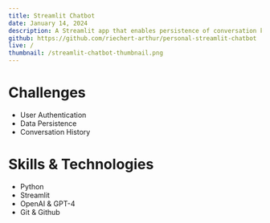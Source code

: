 ```yaml
---
title: Streamlit Chatbot
date: January 14, 2024 
description: A Streamlit app that enables persistence of conversation knowledge across sessions and per individual users using MongoDB. 
github: https://github.com/riechert-arthur/personal-streamlit-chatbot
live: /
thumbnail: /streamlit-chatbot-thumbnail.png
---
```


# Challenges
- User Authentication
- Data Persistence
- Conversation History
# Skills & Technologies
- Python
- Streamlit
- OpenAI & GPT-4
- Git & Github
